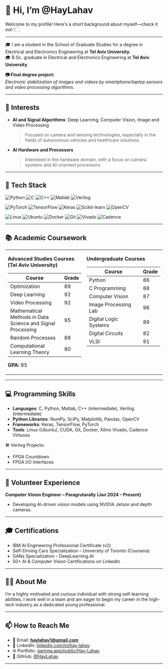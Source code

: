 # 👋 Hi, I’m @HayLahav  
Welcome to my profile! Here's a short background about myself—check it out 👇🏻

---

🎓 I am a student in the School of Graduate Studies for a degree in Electrical and Electronics Engineering at **Tel Aviv University**.  
🎓 B.Sc. graduate in Electrical and Electronics Engineering at **Tel Aviv University**.

**📷 Final degree project:**  
*Electronic stabilization of images and videos by smartphone/laptop sensors and video processing algorithms.*

---

## 🌟 Interests

- **AI and Signal Algorithms**: Deep Learning, Computer Vision, Image and Video Processing  
  > Focused on camera and sensing technologies, especially in the fields of autonomous vehicles and healthcare solutions.

- **AI Hardware and Processors**  
  > Interested in the hardware domain, with a focus on camera systems and AI-oriented processors.

---

## 🧰 Tech Stack

<!-- Programming Languages -->
![Python](https://img.shields.io/badge/Python-3776AB?style=for-the-badge&logo=python&logoColor=white)
![C](https://img.shields.io/badge/C-00599C?style=for-the-badge&logo=c&logoColor=white)
![C++](https://img.shields.io/badge/C++-00599C?style=for-the-badge&logo=c%2b%2b&logoColor=white)
![Matlab](https://img.shields.io/badge/Matlab-%23e16737.svg?style=for-the-badge&logo=mathworks&logoColor=white)
![Verilog](https://img.shields.io/badge/Verilog-8B0000?style=for-the-badge&logo=verilog&logoColor=white)

<!-- Deep Learning & AI -->
![PyTorch](https://img.shields.io/badge/PyTorch-EE4C2C?style=for-the-badge&logo=pytorch&logoColor=white)
![TensorFlow](https://img.shields.io/badge/TensorFlow-FF6F00?style=for-the-badge&logo=tensorflow&logoColor=white)
![Keras](https://img.shields.io/badge/Keras-D00000?style=for-the-badge&logo=keras&logoColor=white)
![Scikit-learn](https://img.shields.io/badge/Scikit--learn-F7931E?style=for-the-badge&logo=scikit-learn&logoColor=white)
![OpenCV](https://img.shields.io/badge/OpenCV-5C3EE8?style=for-the-badge&logo=opencv&logoColor=white)

<!-- Tools & Platforms -->
![Linux](https://img.shields.io/badge/Linux-FCC624?style=for-the-badge&logo=linux&logoColor=black)
![Ubuntu](https://img.shields.io/badge/Ubuntu-E95420?style=for-the-badge&logo=ubuntu&logoColor=white)
![Docker](https://img.shields.io/badge/Docker-2496ED?style=for-the-badge&logo=docker&logoColor=white)
![Git](https://img.shields.io/badge/Git-F05032?style=for-the-badge&logo=git&logoColor=white)
![Vivado](https://img.shields.io/badge/Xilinx%20Vivado-EE0000?style=for-the-badge&logo=xilinx&logoColor=white)
![Cadence](https://img.shields.io/badge/Cadence-ED1C24?style=for-the-badge&logo=cadence&logoColor=white)

---

## 📚 Academic Coursework

<table>
  <tr>
    <td valign="top" width="50%">

<b>Advanced Studies Courses (Tel Aviv University)</b>

| Course                                                             | Grade |
|--------------------------------------------------------------------|-------|
| Optimization                                                       | 89    |
| Deep Learning                                                      | 92    |
| Video Processing                                                   | 92    |
| Mathematical Methods in Data Science and Signal Processing         | 95    |
| Random Processes                                                   | 88    |
| Computational Learning Theory                                      | 80    |

**GPA:** 85

</td>
    <td valign="top" width="50%">

<b>Undergraduate Courses</b>

| Course                     | Grade |
|---------------------------|-------|
| Python                    | 86    |
| C Programming             | 88    |
| Computer Vision           | 87    |
| Image Processing Lab      | 96    |
| Digital Logic Systems     | 89    |
| Digital Circuits          | 82    |
| VLSI                      | 91    |

</td>
  </tr>
</table>

---

## 💻 Programming Skills

- **Languages**: C, Python, Matlab, C++ (intermediate), Verilog (intermediate)  
- **Python Libraries**: NumPy, SciPy, Matplotlib, Pandas, OpenCV  
- **Frameworks**: Keras, TensorFlow, PyTorch  
- **Tools**: Linux (Ubuntu), CUDA, Git, Docker, Xilinx Vivado, Cadence Virtuoso  

🛠 Verilog Projects:
- FPGA Countdown  
- FPGA I/O Interfaces

---

## 🧪 Volunteer Experience

**Computer Vision Engineer – Paragrutarally (Jan 2024 – Present)**  
- Developing AI-driven vision models using NVIDIA Jetson and depth cameras.

---

## 🎓 Certifications

- IBM AI Engineering Professional Certificate (v2)  
- Self-Driving Cars Specialization – University of Toronto (Coursera)  
- GANs Specialization – DeepLearning.AI  
- 50+ AI & Computer Vision Certifications on LinkedIn

---

## 🙋‍♂️ About Me

I’m a highly motivated and curious individual with strong self-learning abilities. I work well in a team and am eager to begin my career in the high-tech industry as a dedicated young professional.

---

## 📫 How to Reach Me

- 📧 Email: **haylahav1@gmail.com**  
- 🔗 LinkedIn: [linkedin.com/in/hay-lahav](https://linkedin.com/in/hay-lahav)  
- 🌐 Portfolio: [gamma.app/public/Hay-Lahav](https://gamma.app/public/Hay-Lahav-ubnnkqhihluld6j)  
- 🧠 GitHub: [@HayLahav](https://github.com/HayLahav)

---



